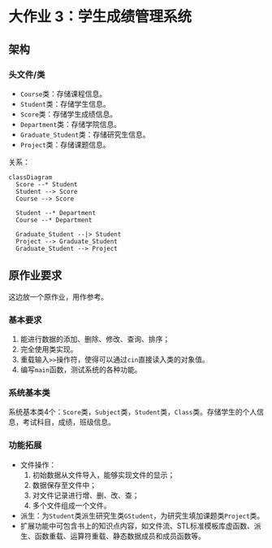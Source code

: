 # 大作业 3：学生成绩管理系统

## 架构

### 头文件/类

- `Course`类：存储课程信息。
- `Student`类：存储学生信息。
- `Score`类：存储学生成绩信息。
- `Department`类：存储学院信息。
- `Graduate_Student`类：存储研究生信息。
- `Project`类：存储课题信息。

关系：

```mermaid
classDiagram
  Score --* Student
  Student --> Score
  Course --> Score

  Student --* Department
  Course --* Department

  Graduate_Student --|> Student
  Project --> Graduate_Student
  Graduate_Student --> Project

```

## 原作业要求

这边放一个原作业，用作参考。

### 基本要求

1. 能进行数据的添加、删除、修改、查询、排序；
2. 完全使用类实现。
3. 重载输入`>>`操作符，使得可以通过`cin`直接读入类的对象值。
4. 编写`main`函数，测试系统的各种功能。

### 系统基本类

系统基本类4个：`Score`类，`Subject`类，`Student`类，`Class`类。存储学生的个人信息，考试科目，成绩，班级信息。

### 功能拓展

- 文件操作：
  1. 初始数据从文件导入，能够实现文件的显示；
  2. 数据保存至文件中；
  3. 对文件记录进行增、删、改、查；
  4. 多个文件组成一个文件。
- 派生：为`Student`类派生研究生类`GStudent`，为研究生填加课题类`Project`类。
- 扩展功能中可包含书上的知识点内容，如文件流、STL标准模板库虚函数、派生、函数重载、运算符重载、静态数据成员和成员函数等。
